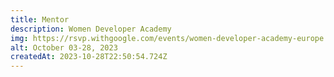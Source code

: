 ```yaml
---
title: Mentor
description: Women Developer Academy
img: https://rsvp.withgoogle.com/events/women-developer-academy-europe
alt: October 03-28, 2023
createdAt: 2023-10-28T22:50:54.724Z
---
```

